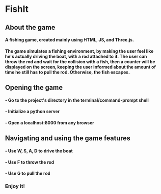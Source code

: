 # FishIt
## About the game

#### A fishing game, created mainly using HTML, JS, and Three.js.
#### The game simulates a fishing environment, by making the user feel like he's actually driving the boat, with a rod attached to it. The user can throw the rod and wait for the collision with a fish, then a counter will be displayed on the screen, keeping the user informed about the amount of time he still has to pull the rod. Otherwise, the fish escapes.

## Opening the game
#### - Go to the project's directory in the terminal/command-prompt shell
#### - Initialize a python server
#### - Open a localhost:8000 from any browser

## Navigating and using the game features
#### - Use W, S, A, D to drive the boat
#### - Use F to throw the rod
#### - Use G to pull the rod

### Enjoy it!
